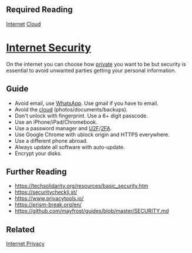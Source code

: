 ## Required Reading
[Internet](https://github.com/robs898/bongo/blob/master/Internet.md)
[Cloud](https://github.com/robs898/bongo/blob/master/Cloud.md)

# [Internet Security](https://github.com/robs898/bongo/blob/master/InternetSecurity.md)
On the internet you can choose how [private](https://github.com/robs898/bongo/blob/master/InternetPrivacy.md) you want to be but security is essential to avoid unwanted parties getting your personal information.

## Guide
- Avoid email, use [WhatsApp](https://github.com/robs898/bongo/blob/master/WhatsApp.md). Use gmail if you have to email.
- Avoid the [cloud](https://github.com/robs898/bongo/blob/master/Cloud.md) (photos/documents/backups).
- Don't unlock with fingerprint. Use a 6+ digit passcode.
- Use an iPhone/iPad/Chromebook.
- Use a password manager and [U2F](https://github.com/robs898/bongo/blob/master/U2F.md)/[2FA](https://github.com/robs898/bongo/blob/master/2FA.md).
- Use Google Chrome with ublock origin and HTTPS everywhere.
- Use a different phone abroad.
- Always update all software with auto-update.
- Encrypt your disks.

## Further Reading
- https://techsolidarity.org/resources/basic_security.htm
- https://securitycheckli.st/
- https://www.privacytools.io/
- https://prism-break.org/en/
- https://github.com/mayfrost/guides/blob/master/SECURITY.md

## Related
[Internet Privacy](https://github.com/robs898/bongo/blob/master/InternetPrivacy.md)
